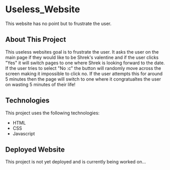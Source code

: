 # Useless_Website
This website has no point but to frustrate the user.

## About This Project
This useless websites goal is to frustrate the user. It asks the user on the main page if they would like to be Shrek's valentine and if the user clicks "Yes" it will switch pages to one where Shrek is looking forward to the date. If the user tries to select "No :c" the button will randomly move across the screen making it impossible to click no. If the user attempts this for around 5 minutes then the page will switch to one where it congratualtes the user on wasting 5 minutes of their life!

## Technologies
This project uses the following technologies:

- HTML
- CSS
- Javascript

## Deployed Website
This project is not yet deployed and is currently being worked on...
